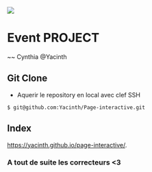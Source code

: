 ![](https://media0.giphy.com/media/2zeji2UedvZzvIZ45N/giphy.gif?cid=3640f6095c4a8a4d6b6958366767066f)

# Event PROJECT

~~ Cynthia @Yacinth

## Git Clone

-   Aquerir le repository en local avec clef SSH

```
$ git@github.com:Yacinth/Page-interactive.git
```

## Index

https://yacinth.github.io/page-interactive/.

### A tout de suite les correcteurs <3
